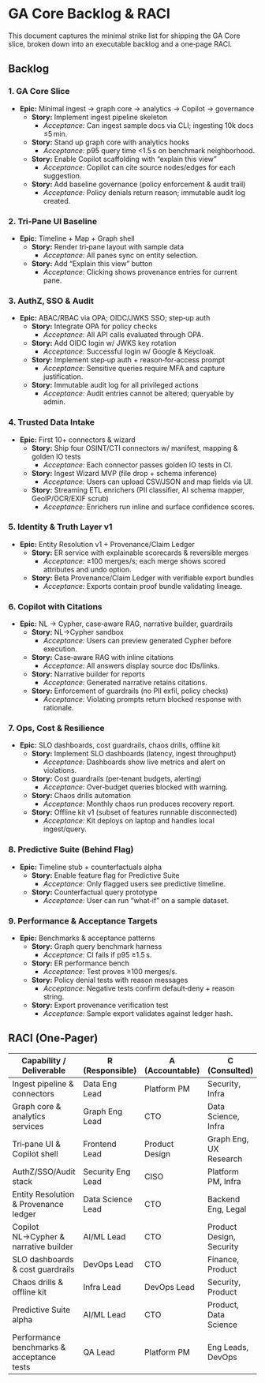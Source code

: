 # GA Core Backlog & RACI

This document captures the minimal strike list for shipping the GA Core slice, broken down into an executable backlog and a one‑page RACI.

## Backlog

### 1. GA Core Slice

- **Epic:** Minimal ingest → graph core → analytics → Copilot → governance
  - **Story:** Implement ingest pipeline skeleton
    - _Acceptance:_ Can ingest sample docs via CLI; ingesting 10k docs ≤5 min.
  - **Story:** Stand up graph core with analytics hooks
    - _Acceptance:_ p95 query time <1.5 s on benchmark neighborhood.
  - **Story:** Enable Copilot scaffolding with “explain this view”
    - _Acceptance:_ Copilot can cite source nodes/edges for each suggestion.
  - **Story:** Add baseline governance (policy enforcement & audit trail)
    - _Acceptance:_ Policy denials return reason; immutable audit log created.

### 2. Tri‑Pane UI Baseline

- **Epic:** Timeline + Map + Graph shell
  - **Story:** Render tri‑pane layout with sample data
    - _Acceptance:_ All panes sync on entity selection.
  - **Story:** Add “Explain this view” button
    - _Acceptance:_ Clicking shows provenance entries for current pane.

### 3. AuthZ, SSO & Audit

- **Epic:** ABAC/RBAC via OPA; OIDC/JWKS SSO; step‑up auth
  - **Story:** Integrate OPA for policy checks
    - _Acceptance:_ All API calls evaluated through OPA.
  - **Story:** Add OIDC login w/ JWKS key rotation
    - _Acceptance:_ Successful login w/ Google & Keycloak.
  - **Story:** Implement step‑up auth + reason‑for‑access prompt
    - _Acceptance:_ Sensitive queries require MFA and capture justification.
  - **Story:** Immutable audit log for all privileged actions
    - _Acceptance:_ Audit entries cannot be altered; queryable by admin.

### 4. Trusted Data Intake

- **Epic:** First 10+ connectors & wizard
  - **Story:** Ship four OSINT/CTI connectors w/ manifest, mapping & golden IO tests
    - _Acceptance:_ Each connector passes golden IO tests in CI.
  - **Story:** Ingest Wizard MVP (file drop + schema inference)
    - _Acceptance:_ Users can upload CSV/JSON and map fields via UI.
  - **Story:** Streaming ETL enrichers (PII classifier, AI schema mapper, GeoIP/OCR/EXIF scrub)
    - _Acceptance:_ Enrichers run inline and surface confidence scores.

### 5. Identity & Truth Layer v1

- **Epic:** Entity Resolution v1 + Provenance/Claim Ledger
  - **Story:** ER service with explainable scorecards & reversible merges
    - _Acceptance:_ ≥100 merges/s; each merge shows scored attributes and undo option.
  - **Story:** Beta Provenance/Claim Ledger with verifiable export bundles
    - _Acceptance:_ Exports contain proof bundle validating lineage.

### 6. Copilot with Citations

- **Epic:** NL → Cypher, case‑aware RAG, narrative builder, guardrails
  - **Story:** NL→Cypher sandbox
    - _Acceptance:_ Users can preview generated Cypher before execution.
  - **Story:** Case‑aware RAG with inline citations
    - _Acceptance:_ All answers display source doc IDs/links.
  - **Story:** Narrative builder for reports
    - _Acceptance:_ Generated narrative retains citations.
  - **Story:** Enforcement of guardrails (no PII exfil, policy checks)
    - _Acceptance:_ Violating prompts return blocked response with rationale.

### 7. Ops, Cost & Resilience

- **Epic:** SLO dashboards, cost guardrails, chaos drills, offline kit
  - **Story:** Implement SLO dashboards (latency, ingest throughput)
    - _Acceptance:_ Dashboards show live metrics and alert on violations.
  - **Story:** Cost guardrails (per‑tenant budgets, alerting)
    - _Acceptance:_ Over‑budget queries blocked with warning.
  - **Story:** Chaos drills automation
    - _Acceptance:_ Monthly chaos run produces recovery report.
  - **Story:** Offline kit v1 (subset of features runnable disconnected)
    - _Acceptance:_ Kit deploys on laptop and handles local ingest/query.

### 8. Predictive Suite (Behind Flag)

- **Epic:** Timeline stub + counterfactuals alpha
  - **Story:** Enable feature flag for Predictive Suite
    - _Acceptance:_ Only flagged users see predictive timeline.
  - **Story:** Counterfactual query prototype
    - _Acceptance:_ User can run “what‑if” on a sample dataset.

### 9. Performance & Acceptance Targets

- **Epic:** Benchmarks & acceptance patterns
  - **Story:** Graph query benchmark harness
    - _Acceptance:_ CI fails if p95 ≥1.5 s.
  - **Story:** ER performance bench
    - _Acceptance:_ Test proves ≥100 merges/s.
  - **Story:** Policy denial tests with reason messages
    - _Acceptance:_ Negative tests confirm default‑deny + reason string.
  - **Story:** Export provenance verification test
    - _Acceptance:_ Sample export validates against ledger hash.

## RACI (One‑Pager)

| Capability / Deliverable                  | R (Responsible)   | A (Accountable) | C (Consulted)            | I (Informed)     |
| ----------------------------------------- | ----------------- | --------------- | ------------------------ | ---------------- |
| Ingest pipeline & connectors              | Data Eng Lead     | Platform PM     | Security, Infra          | Support, Sales   |
| Graph core & analytics services           | Graph Eng Lead    | CTO             | Data Science, Infra      | Product, Support |
| Tri‑pane UI & Copilot shell               | Frontend Lead     | Product Design  | Graph Eng, UX Research   | Sales, Support   |
| AuthZ/SSO/Audit stack                     | Security Eng Lead | CISO            | Platform PM, Infra       | All teams        |
| Entity Resolution & Provenance ledger     | Data Science Lead | CTO             | Backend Eng, Legal       | Product, Support |
| Copilot NL→Cypher & narrative builder     | AI/ML Lead        | CTO             | Product Design, Security | Support, Sales   |
| SLO dashboards & cost guardrails          | DevOps Lead       | CTO             | Finance, Product         | All teams        |
| Chaos drills & offline kit                | Infra Lead        | DevOps Lead     | Security, Product        | All teams        |
| Predictive Suite alpha                    | AI/ML Lead        | CTO             | Product, Data Science    | Support, Sales   |
| Performance benchmarks & acceptance tests | QA Lead           | Platform PM     | Eng Leads, DevOps        | All teams        |

